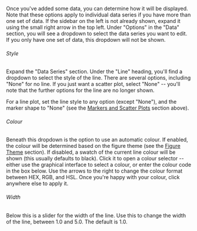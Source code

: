 Once you've added some data, you can determine how it will be displayed. Note that these options apply to individual data series if you have more than one set of data. If the sidebar on the left is not already shown, expand it using the small right arrow in the top left. Under "Options" in the "Data" section, you will see a dropdown to select the data series you want to edit. If you only have one set of data, this dropdown will not be shown.

###### Style

Expand the "Data Series" section. Under the "Line" heading, you'll find a dropdown to select the style of the line. There are several options, including "None" for no line. If you just want a scatter plot, select "None" -- you'll note that the further options for the line are no longer shown.

For a line plot, set the line style to any option (except "None"), and the marker shape to "None" (see the [Markers and Scatter Plots](#markers-and-scatter-plots) section above).

###### Colour

Beneath this dropdown is the option to use an automatic colour. If enabled, the colour will be determined based on the figure theme (see the [Figure Theme](#figure-theme) section). If disabled, a swatch of the current line colour will be shown (this usually defaults to black). Click it to open a colour selector -- either use the graphical interface to select a colour, or enter the colour code in the box below. Use the arrows to the right to change the colour format between HEX, RGB, and HSL. Once you're happy with your colour, click anywhere else to apply it.

###### Width

Below this is a slider for the width of the line. Use this to change the width of the line, between $1.0$ and $5.0$. The default is $1.0$.
